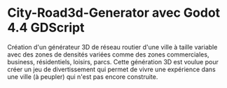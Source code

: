 # City-Road3d-Generator avec Godot 4.4 GDScript
Création d'un générateur 3D de réseau routier d'une ville à taille variable avec des zones de densités variées comme des zones commerciales, business, résidentiels, loisirs, parcs. Cette génération 3D est voulue pour créer un jeu de divertissement qui permet de vivre une expérience dans une ville (à peupler) qui n'est pas encore construite.

